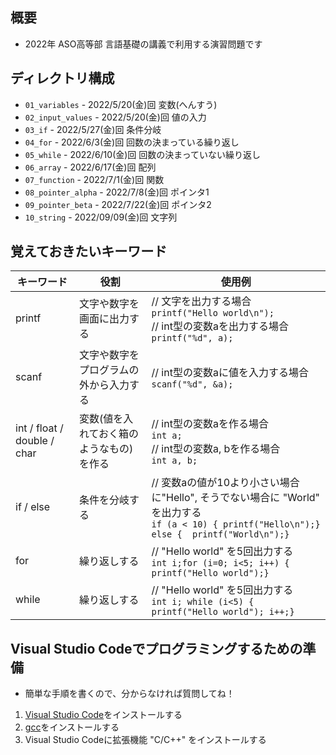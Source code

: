 ## 概要

- 2022年 ASO高等部 言語基礎の講義で利用する演習問題です

## ディレクトリ構成

- `01_variables` - 2022/5/20(金)回 変数(へんすう)
- `02_input_values` -  2022/5/20(金)回 値の入力
- `03_if` -  2022/5/27(金)回 条件分岐
- `04_for` - 2022/6/3(金)回 回数の決まっている繰り返し
- `05_while` - 2022/6/10(金)回 回数の決まっていない繰り返し
- `06_array` - 2022/6/17(金)回 配列
- `07_function` - 2022/7/1(金)回 関数
- `08_pointer_alpha` - 2022/7/8(金)回 ポインタ1
- `09_pointer_beta` - 2022/7/22(金)回 ポインタ2
- `10_string` - 2022/09/09(金)回 文字列

## 覚えておきたいキーワード

| キーワード | 役割 | 使用例 |
| - | - | - |
| printf | 文字や数字を画面に出力する | // 文字を出力する場合<br>`printf("Hello world\n");`<br>// int型の変数aを出力する場合<br>`printf("%d", a);` |
| scanf | 文字や数字をプログラムの外から入力する | // int型の変数aに値を入力する場合<br>`scanf("%d", &a);` |
| int / float / double / char | 変数(値を入れておく箱のようなもの)を作る | // int型の変数aを作る場合<br>`int a;`<br>// int型の変数a, bを作る場合<br>`int a, b;` |
| if / else | 条件を分岐する | // 変数aの値が10より小さい場合に"Hello", そうでない場合に "World" を出力する<br>```if (a < 10) { printf("Hello\n");} else {  printf("World\n");}``` |
| for | 繰り返しする | // "Hello world" を5回出力する<br>```int i;for (i=0; i<5; i++) { printf("Hello world");}``` |
| while | 繰り返しする | // "Hello world" を5回出力する<br>```int i; while (i<5) { printf("Hello world"); i++;}``` |

## Visual Studio Codeでプログラミングするための準備

- 簡単な手順を書くので、分からなければ質問してね！

1. [Visual Studio Code](https://azure.microsoft.com/ja-jp/products/visual-studio-code/)をインストールする
2. [gcc](https://jmeubank.github.io/tdm-gcc/)をインストールする
3. Visual Studio Codeに拡張機能 "C/C++" をインストールする
